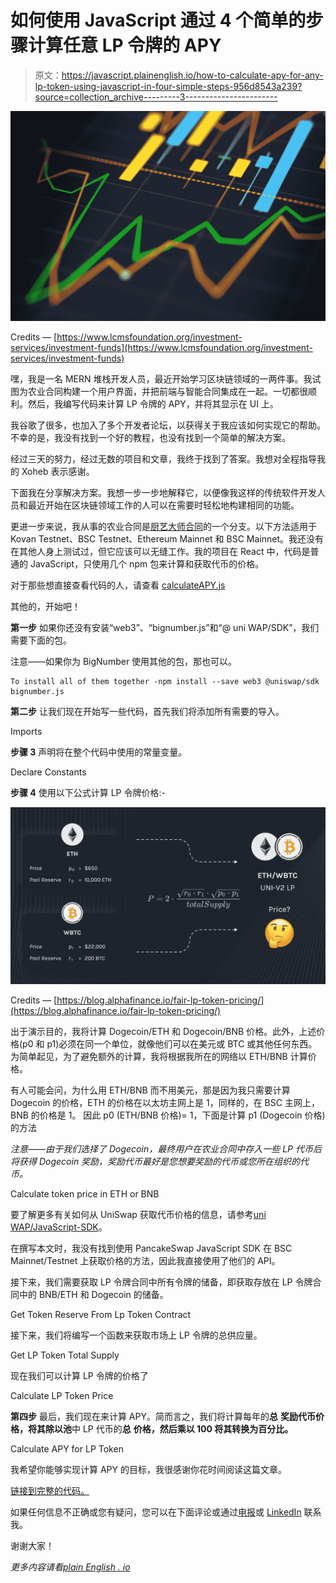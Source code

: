 # 如何使用 JavaScript 通过 4 个简单的步骤计算任意 LP 令牌的 APY

> 原文：<https://javascript.plainenglish.io/how-to-calculate-apy-for-any-lp-token-using-javascript-in-four-simple-steps-956d8543a239?source=collection_archive---------3----------------------->

![](img/50f74385efa559a10e01a7788a93890b.png)

Credits — [https://www.lcmsfoundation.org/investment-services/investment-funds](https://www.lcmsfoundation.org/investment-services/investment-funds)

嘿，我是一名 MERN 堆栈开发人员，最近开始学习区块链领域的一两件事。我试图为农业合同构建一个用户界面，并把前端与智能合同集成在一起。一切都很顺利。然后，我编写代码来计算 LP 令牌的 APY，并将其显示在 UI 上。

我谷歌了很多，也加入了多个开发者论坛，以获得关于我应该如何实现它的帮助。不幸的是，我没有找到一个好的教程，也没有找到一个简单的解决方案。

经过三天的努力，经过无数的项目和文章，我终于找到了答案。我想对全程指导我的 Xoheb 表示感谢。

下面我在分享解决方案。我想一步一步地解释它，以便像我这样的传统软件开发人员和最近开始在区块链领域工作的人可以在需要时轻松地构建相同的功能。

更进一步来说，我从事的农业合同是[厨艺大师合同](https://github.com/sushiswap/sushiswap/blob/master/contracts/MasterChef.sol)的一个分支。以下方法适用于 Kovan Testnet、BSC Testnet、Ethereum Mainnet 和 BSC Mainnet。我还没有在其他人身上测试过，但它应该可以无缝工作。我的项目在 React 中，代码是普通的 JavaScript，只使用几个 npm 包来计算和获取代币的价格。

对于那些想直接查看代码的人，请查看 [calculateAPY.js](https://gist.github.com/bhavya2611/fc379f9ada752c60a6df57bc0fbf2c65)

其他的，开始吧！

**第一步**
如果你还没有安装“web3”、“bignumber.js”和“@ uni WAP/SDK”，我们需要下面的包。

注意——如果你为 BigNumber 使用其他的包，那也可以。

```
To install all of them together -npm install --save web3 @uniswap/sdk bignumber.js
```

**第二步** 让我们现在开始写一些代码，首先我们将添加所有需要的导入。

Imports

**步骤 3** 声明将在整个代码中使用的常量变量。

Declare Constants

**步骤 4**
使用以下公式计算 LP 令牌价格:-

![](img/f73e4f5b93c0654666c1ba32c2808c19.png)

Credits — [https://blog.alphafinance.io/fair-lp-token-pricing/](https://blog.alphafinance.io/fair-lp-token-pricing/)

出于演示目的，我将计算 Dogecoin/ETH 和 Dogecoin/BNB 价格。此外，上述价格(p0 和 p1)必须在同一个单位，就像他们可以在美元或 BTC 或其他任何东西。为简单起见，为了避免额外的计算，我将根据我所在的网络以 ETH/BNB 计算价格。

有人可能会问，为什么用 ETH/BNB 而不用美元，那是因为我只需要计算 Dogecoin 的价格，ETH 的价格在以太坊主网上是 1，同样的，在 BSC 主网上，BNB 的价格是 1。
因此 p0 (ETH/BNB 价格)= 1，下面是计算
p1 (Dogecoin 价格)的方法

*注意——由于我们选择了 Dogecoin，最终用户在农业合同中存入一些 LP 代币后将获得 Dogecoin 奖励，奖励代币最好是您想要奖励的代币或您所在组织的代币。*

Calculate token price in ETH or BNB

要了解更多有关如何从 UniSwap 获取代币价格的信息，请参考[uni WAP/JavaScript-SDK](https://uniswap.org/docs/v2/javascript-SDK/pricing/)。

在撰写本文时，我没有找到使用 PancakeSwap JavaScript SDK 在 BSC Mainnet/Testnet 上获取价格的方法，因此我直接使用了他们的 API。

接下来，我们需要获取 LP 令牌合同中所有令牌的储备，即获取存放在 LP 令牌合同中的 BNB/ETH 和 Dogecoin 的储备。

Get Token Reserve From Lp Token Contract

接下来，我们将编写一个函数来获取市场上 LP 令牌的总供应量。

Get LP Token Total Supply

现在我们可以计算 LP 令牌的价格了

Calculate LP Token Price

**第四步** 最后，我们现在来计算 APY。简而言之，我们将计算每年的**总** **奖励代币价格，将其除以池**中 LP 代币的**总** **价格，然后乘以 **100** 将其转换为百分比。**

Calculate APY for LP Token

我希望你能够实现计算 APY 的目标，我很感谢你花时间阅读这篇文章。

[链接到完整的代码。](https://gist.github.com/bhavya2611/fc379f9ada752c60a6df57bc0fbf2c65)

如果任何信息不正确或您有疑问，您可以在下面评论或通过[电报](https://t.me/iambhavyamehta)或 [LinkedIn](https://www.linkedin.com/in/bhavya-y-mehta/) 联系我。

谢谢大家！

*更多内容请看*[*plain English . io*](http://plainenglish.io/)